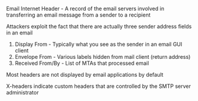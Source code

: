 Email Internet Header - A record of the email servers involved in transferring an email message from a sender to a recipient

Attackers exploit the fact that there are actually three sender address fields in an email
1. Display From - Typically what you see as the sender in an email GUI client
2. Envelope From - Various labels hidden from mail client (return address)
3. Received From/By - List of MTAs that processed email

Most headers are not displayed by email applications by default

X-headers indicate custom headers that are controlled by the SMTP server administrator

